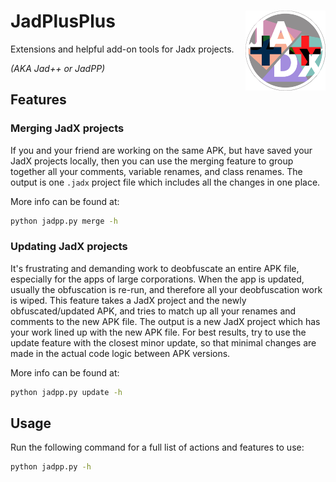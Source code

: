 
# JadPlusPlus <img src="https://raw.githubusercontent.com/Xiddoc/JadPlusPlus/master/static/JadPP.PNG" width="128" align="right" />
Extensions and helpful add-on tools for Jadx projects.

*(AKA Jad++ or JadPP)*

## Features

### Merging JadX projects
If you and your friend are working on the same APK, but have saved your JadX projects locally, 
then you can use the merging feature to group together all your comments, variable renames, and class renames.
The output is one `.jadx` project file which includes all the changes in one place.

More info can be found at:
```cmd
python jadpp.py merge -h
```  

### Updating JadX projects
It's frustrating and demanding work to deobfuscate an entire APK file, especially for the apps of large corporations.
When the app is updated, usually the obfuscation is re-run, and therefore all your deobfuscation work is wiped.
This feature takes a JadX project and the newly obfuscated/updated APK, and tries to match up all your renames and 
comments to the new APK file. The output is a new JadX project which has your work lined up with the new APK file.
For best results, try to use the update feature with the closest minor update, so that minimal changes are made in the
actual code logic between APK versions.

More info can be found at:
```cmd
python jadpp.py update -h
```

## Usage

Run the following command for a full list of actions and features to use:
```cmd
python jadpp.py -h
```
